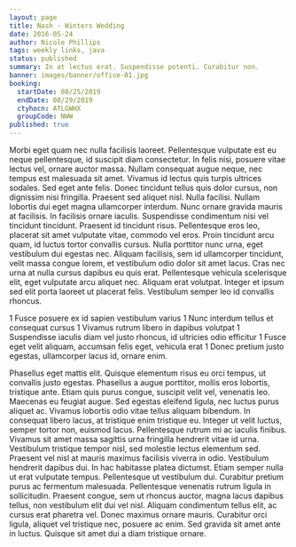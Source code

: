```yaml
---
layout: page
title: Nash - Winters Wedding
date: 2016-05-24
author: Nicole Phillips
tags: weekly links, java
status: published
summary: In at lectus erat. Suspendisse potenti. Curabitur non.
banner: images/banner/office-01.jpg
booking:
  startDate: 08/25/2019
  endDate: 08/29/2019
  ctyhocn: ATLGWHX
  groupCode: NWW
published: true
---
```

Morbi eget quam nec nulla facilisis laoreet. Pellentesque vulputate est eu neque pellentesque, id suscipit diam consectetur. In felis nisi, posuere vitae lectus vel, ornare auctor massa. Nullam consequat augue neque, nec tempus est malesuada sit amet. Vivamus id lectus quis turpis ultrices sodales. Sed eget ante felis. Donec tincidunt tellus quis dolor cursus, non dignissim nisi fringilla. Praesent sed aliquet nisl.
Nulla facilisi. Nullam lobortis dui eget magna ullamcorper interdum. Nunc ornare gravida mauris at facilisis. In facilisis ornare iaculis. Suspendisse condimentum nisi vel tincidunt tincidunt. Praesent id tincidunt risus. Pellentesque eros leo, placerat sit amet vulputate vitae, commodo vel eros. Proin tincidunt arcu quam, id luctus tortor convallis cursus. Nulla porttitor nunc urna, eget vestibulum dui egestas nec. Aliquam facilisis, sem id ullamcorper tincidunt, velit massa congue lorem, et vestibulum odio dolor sit amet lacus. Cras nec urna at nulla cursus dapibus eu quis erat. Pellentesque vehicula scelerisque elit, eget vulputate arcu aliquet nec. Aliquam erat volutpat. Integer et ipsum sed elit porta laoreet ut placerat felis. Vestibulum semper leo id convallis rhoncus.

1 Fusce posuere ex id sapien vestibulum varius
1 Nunc interdum tellus et consequat cursus
1 Vivamus rutrum libero in dapibus volutpat
1 Suspendisse iaculis diam vel justo rhoncus, id ultricies odio efficitur
1 Fusce eget velit aliquam, accumsan felis eget, vehicula erat
1 Donec pretium justo egestas, ullamcorper lacus id, ornare enim.

Phasellus eget mattis elit. Quisque elementum risus eu orci tempus, ut convallis justo egestas. Phasellus a augue porttitor, mollis eros lobortis, tristique ante. Etiam quis purus congue, suscipit velit vel, venenatis leo. Maecenas eu feugiat augue. Sed egestas eleifend ligula, nec luctus purus aliquet ac. Vivamus lobortis odio vitae tellus aliquam bibendum. In consequat libero lacus, at tristique enim tristique eu. Integer ut velit luctus, semper tortor non, euismod lacus.
Pellentesque rutrum mi ac iaculis finibus. Vivamus sit amet massa sagittis urna fringilla hendrerit vitae id urna. Vestibulum tristique tempor nisl, sed molestie lectus elementum sed. Praesent vel nisl at mauris maximus facilisis viverra in odio. Vestibulum hendrerit dapibus dui. In hac habitasse platea dictumst. Etiam semper nulla ut erat vulputate tempus. Pellentesque ut vestibulum dui. Curabitur pretium purus ac fermentum malesuada. Pellentesque venenatis rutrum ligula in sollicitudin. Praesent congue, sem ut rhoncus auctor, magna lacus dapibus tellus, non vestibulum elit dui vel nisl. Aliquam condimentum tellus elit, ac cursus erat pharetra vel. Donec maximus ornare mauris. Curabitur orci ligula, aliquet vel tristique nec, posuere ac enim. Sed gravida sit amet ante in luctus. Quisque sit amet dui a diam tristique ornare.
